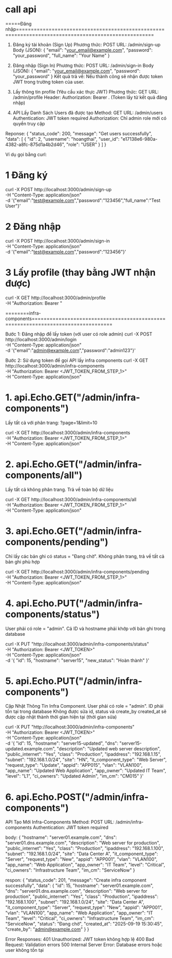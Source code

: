 # call api

=====Đăng nhập====================================================================================================
1. Đăng ký tài khoản (Sign Up)
Phương thức: POST
URL: /admin/sign-up
Body (JSON):
{
  "email": "your_email@example.com",
  "password": "your_password",
  "full_name": "Your Name"
}

2. Đăng nhập (Sign In)
Phương thức: POST
URL: /admin/sign-in
Body (JSON):
{
  "email": "your_email@example.com",
  "password": "your_password"
}
Kết quả trả về: Nếu thành công sẽ nhận được token JWT trong trường token của user.

3. Lấy thông tin profile (Yêu cầu xác thực JWT)
Phương thức: GET
URL: /admin/profile
Header: Authorization: Bearer <token>. (Token lấy từ kết quả đăng nhập)

4. API Lấy Danh Sách Users đã được tạo
Method: GET
URL: /admin/users
Authentication: JWT token required
Authorization: Chỉ admin role mới có quyền truy cập

Reponse:
{
    "status_code": 200,
    "message": "Get users successfully",
    "data": [
        {
            "id": 2,
            "username": "hoangthai",
            "user_id": "e17138e6-980a-4382-a8fc-875d1a4b2d46",
            "role": "USER"
        }
    ]
}


Ví dụ gọi bằng curl:
# 1 Đăng ký
curl -X POST http://localhost:3000/admin/sign-up \
  -H "Content-Type: application/json" \
  -d '{"email":"test@example.com","password":"123456","full_name":"Test User"}'

# 2 Đăng nhập
curl -X POST http://localhost:3000/admin/sign-in \
  -H "Content-Type: application/json" \
  -d '{"email":"test@example.com","password":"123456"}'

# 3 Lấy profile (thay <token> bằng JWT nhận được)
curl -X GET http://localhost:3000/admin/profile \
  -H "Authorization: Bearer <token>"

========infra-components=================================================================================

Bước 1: Đăng nhập để lấy token (với user có role admin)
curl -X POST http://localhost:3000/admin/login \
  -H "Content-Type: application/json" \
  -d '{"email":"admin@example.com","password":"admin123"}'

Bước 2: Sử dụng token để gọi API lấy infra components
curl -X GET http://localhost:3000/admin/infra-components \
  -H "Authorization: Bearer <JWT_TOKEN_FROM_STEP_1>" \
  -H "Content-Type: application/json"

# 1. 	api.Echo.GET("/admin/infra-components")
Lấy tất cả với phân trang: ?page=1&limit=10

curl -X GET http://localhost:3000/admin/infra-components \
  -H "Authorization: Bearer <JWT_TOKEN_FROM_STEP_1>" \
  -H "Content-Type: application/json"


# 2.	api.Echo.GET("/admin/infra-components/all")
Lấy tất cả không phân trang. Trả về toàn bộ dữ liệu

curl -X GET http://localhost:3000/admin/infra-components/all \
  -H "Authorization: Bearer <JWT_TOKEN_FROM_STEP_1>" \
  -H "Content-Type: application/json"

# 3.	api.Echo.GET("/admin/infra-components/pending")
Chỉ lấy các bản ghi có status = "Đang chờ". Không phân trang, trả về tất cả bản ghi phù hợp

curl -X GET http://localhost:3000/admin/infra-components/pending \
  -H "Authorization: Bearer <JWT_TOKEN_FROM_STEP_1>" \
  -H "Content-Type: application/json"

# 4.    api.Echo.PUT("/admin/infra-components/status")
User phải có role = "admin". Cả ID và hostname phải khớp với bản ghi trong database

curl -X PUT "http://localhost:3000/admin/infra-components/status" \
  -H "Authorization: Bearer <JWT_TOKEN>" \
  -H "Content-Type: application/json" \
  -d '{
    "id": 15,
    "hostname": "server15",
    "new_status": "Hoàn thành"
  }'

# 5.    api.Echo.PUT("/admin/infra-components")
Cập Nhật Thông Tin Infra Component. User phải có role = "admin". ID phải tồn tại trong database
Không được sửa id, status và create_by
created_at sẽ được cập nhật thành thời gian hiện tại (thời gian sửa)

curl -X PUT "http://localhost:3000/admin/infra-components" \
  -H "Authorization: Bearer <JWT_TOKEN>" \
  -H "Content-Type: application/json" \
  -d '{
    "id": 15,
    "hostname": "server15-updated",
    "dns": "server15-updated.example.com",
    "description": "Updated web server description",
    "public_internet": "Yes",
    "class": "Production",
    "ipaddress": "192.168.1.15",
    "subnet": "192.168.1.0/24",
    "site": "HN",
    "it_component_type": "Web Server",
    "request_type": "Update",
    "appid": "APP015",
    "vlan": "VLAN100",
    "app_name": "Updated Web Application",
    "app_owner": "Updated IT Team",
    "level": "L1",
    "ci_owners": "Updated Admin",
    "im_cm": "CM015"
  }'


# 6. api.Echo.POST("/admin/infra-components")
API Tạo Mới Infra-Components
Method: POST
URL: /admin/infra-components
Authentication: JWT token required

body:
{
    "hostname": "server01.example.com",
    "dns": "server01.dns.example.com", 
    "description": "Web server for production",
    "public_internet": "Yes",
    "class": "Production",
    "ipaddress": "192.168.1.100",
    "subnet": "192.168.1.0/24",
    "site": "Data Center A",
    "it_component_type": "Server",
    "request_type": "New",
    "appid": "APP001",
    "vlan": "VLAN100",
    "app_name": "Web Application",
    "app_owner": "IT Team",
    "level": "Critical",
    "ci_owners": "Infrastructure Team",
    "im_cm": "ServiceNow"
}

respon: 
{
    "status_code": 201,
    "message": "Create infra component successfully",
    "data": {
        "id": 15,
        "hostname": "server01.example.com",
        "dns": "server01.dns.example.com",
        "description": "Web server for production",
        "public_internet": "Yes",
        "class": "Production",
        "ipaddress": "192.168.1.100",
        "subnet": "192.168.1.0/24", 
        "site": "Data Center A",
        "it_component_type": "Server",
        "request_type": "New",
        "appid": "APP001",
        "vlan": "VLAN100",
        "app_name": "Web Application",
        "app_owner": "IT Team",
        "level": "Critical",
        "ci_owners": "Infrastructure Team",
        "im_cm": "ServiceNow",
        "status": "Đang chờ",
        "created_at": "2025-09-19 15:30:45",
        "create_by": "admin@example.com"
    }
}


Error Responses:
401 Unauthorized: JWT token không hợp lệ
400 Bad Request: Validation errors
500 Internal Server Error: Database errors hoặc user không tồn tại
